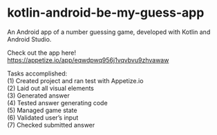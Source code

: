 # kotlin-android-be-my-guess-app
An Android app of a number guessing game, developed with Kotlin and Android Studio.

Check out the app here!  
https://appetize.io/app/eqwdpwq956j1vqvbvu9zhvawaw  
  
    
Tasks accomplished:  
(1) Created project and ran test with Appetize.io  
(2) Laid out all visual elements  
(3) Generated answer  
(4) Tested answer generating code  
(5) Managed game state  
(6) Validated user’s input  
(7) Checked submitted answer
